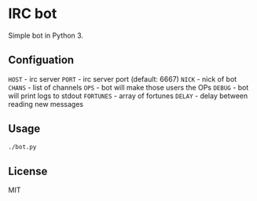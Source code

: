 # IRC bot
Simple bot in Python 3.

## Configuation
`HOST`      - irc server
`PORT`      - irc server port (default: 6667)
`NICK`      - nick of bot
`CHANS`     - list of channels
`OPS`       - bot will make those users the OPs
`DEBUG`     - bot will print logs to stdout
`FORTUNES`  - array of fortunes
`DELAY`     - delay between reading new messages

## Usage
```bash
./bot.py
```

## License
MIT
